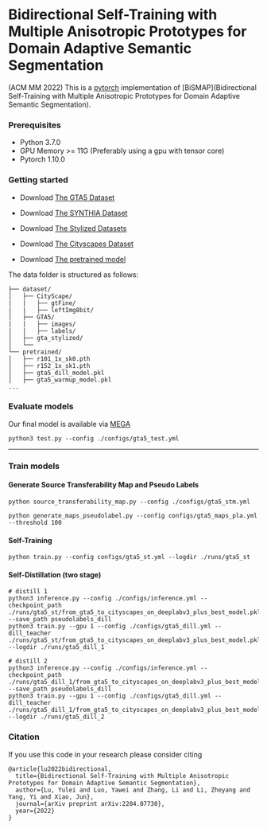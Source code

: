 # Bidirectional Self-Training with Multiple Anisotropic Prototypes for Domain Adaptive Semantic Segmentation
 (ACM MM 2022)
This is a [pytorch](http://pytorch.org/) implementation of [BiSMAP](Bidirectional Self-Training with Multiple Anisotropic Prototypes for Domain Adaptive Semantic Segmentation).


### Prerequisites
- Python 3.7.0
- GPU Memory >= 11G (Preferably using a gpu with tensor core)
- Pytorch 1.10.0

### Getting started

- Download [The GTA5 Dataset]( https://download.visinf.tu-darmstadt.de/data/from_games/ )

- Download [The SYNTHIA Dataset]( http://synthia-dataset.net/download-2/ )

- Download [The Stylized Datasets]( https://mega.nz/folder/JRRXhChK#PzTBXqg5TPKdtf8WIkTuLw ) 

- Download [The Cityscapes Dataset]( https://www.cityscapes-dataset.com/ )

- Download [The pretrained model]( https://mega.nz/folder/FQgUnTxZ#2aJQMP5zRuL7Vbu-ZtyqrA )

The data folder is structured as follows:
```
├── dataset/
│   ├── CityScape/     
|   |   ├── gtFine/
|   |   ├── leftImg8bit/
│   ├── GTA5/
|   |   ├── images/
|   |   ├── labels/
│   ├── gta_stylized/
│   └── 			
└── pretrained/
│   ├── r101_1x_sk0.pth
│   ├── r152_1x_sk1.pth
│   ├── gta5_dill_model.pkl
│   ├── gta5_warmup_model.pkl
...
```

### Evaluate models
Our final model is available via [MEGA]( https://mega.nz/folder/EU4mRRxD#qHFPKcgOx7x-hwcE7K6D8w )
```
python3 test.py --config ./configs/gta5_test.yml 
```
---
### Train models
#### Generate Source Transferability Map and Pseudo Labels
```
python source_transferability_map.py --config ./configs/gta5_stm.yml
```
```
python generate_maps_pseudolabel.py --config configs/gta5_maps_pla.yml --threshold 100
```

#### Self-Training
```
python train.py --config configs/gta5_st.yml --logdir ./runs/gta5_st
```

#### Self-Distillation (two stage)
```
# distill 1
python3 inference.py --config ./configs/inference.yml --checkpoint_path ./runs/gta5_st/from_gta5_to_cityscapes_on_deeplabv3_plus_best_model.pkl --save_path pseudolabels_dill
python3 train.py --gpu 1 --config ./configs/gta5_dill.yml --dill_teacher ./runs/gta5_st/from_gta5_to_cityscapes_on_deeplabv3_plus_best_model.pkl --logdir ./runs/gta5_dill_1
```
```
# distill 2
python3 inference.py --config ./configs/inference.yml --checkpoint_path ./runs/gta5_dill_1/from_gta5_to_cityscapes_on_deeplabv3_plus_best_model.pkl --save_path pseudolabels_dill
python3 train.py --gpu 1 --config ./configs/gta5_dill.yml --dill_teacher ./runs/gta5_dill_1/from_gta5_to_cityscapes_on_deeplabv3_plus_best_model.pkl --logdir ./runs/gta5_dill_2
```


### Citation
If you use this code in your research please consider citing
```
@article{lu2022bidirectional,
  title={Bidirectional Self-Training with Multiple Anisotropic Prototypes for Domain Adaptive Semantic Segmentation},
  author={Lu, Yulei and Luo, Yawei and Zhang, Li and Li, Zheyang and Yang, Yi and Xiao, Jun},
  journal={arXiv preprint arXiv:2204.07730},
  year={2022}
}
```